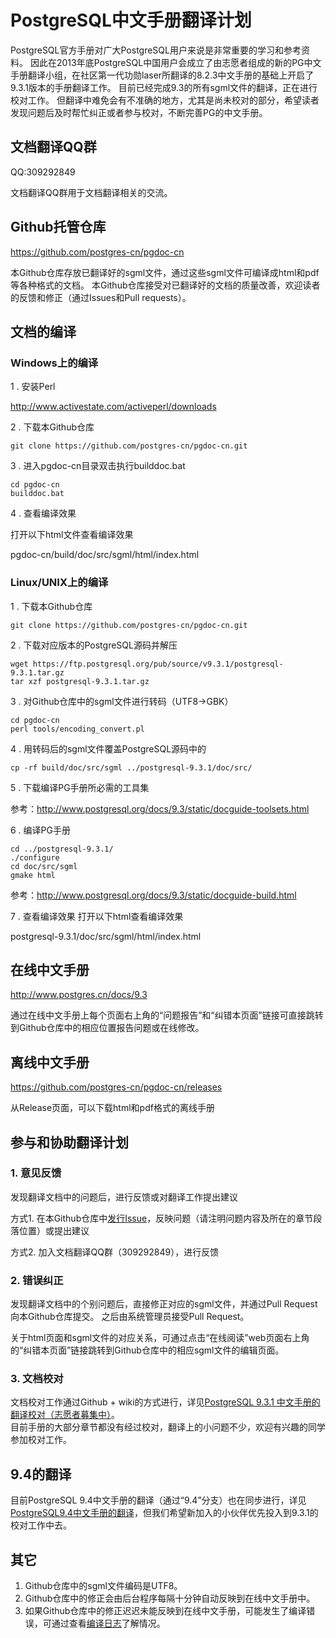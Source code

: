# PostgreSQL中文手册翻译计划
PostgreSQL官方手册对广大PostgreSQL用户来说是非常重要的学习和参考资料。
因此在2013年底PostgreSQL中国用户会成立了由志愿者组成的新的PG中文手册翻译小组，在社区第一代功勋laser所翻译的8.2.3中文手册的基础上开启了9.3.1版本的手册翻译工作。
目前已经完成9.3的所有sgml文件的翻译，正在进行校对工作。
但翻译中难免会有不准确的地方，尤其是尚未校对的部分，希望读者发现问题后及时帮忙纠正或者参与校对，不断完善PG的中文手册。

## 文档翻译QQ群
QQ:309292849

文档翻译QQ群用于文档翻译相关的交流。

## Github托管仓库
https://github.com/postgres-cn/pgdoc-cn

本Github仓库存放已翻译好的sgml文件，通过这些sgml文件可编译成html和pdf等各种格式的文档。
本Github仓库接受对已翻译好的文档的质量改善，欢迎读者的反馈和修正（通过Issues和Pull requests）。


## 文档的编译
### Windows上的编译
  1 . 安装Perl

http://www.activestate.com/activeperl/downloads

  2 . 下载本Github仓库
```shell
git clone https://github.com/postgres-cn/pgdoc-cn.git
```

  3 . 进入pgdoc-cn目录双击执行builddoc.bat
```shell
cd pgdoc-cn
builddoc.bat
```

  4 . 查看编译效果

打开以下html文件查看编译效果

pgdoc-cn/build/doc/src/sgml/html/index.html

### Linux/UNIX上的编译
  1 . 下载本Github仓库
```shell
git clone https://github.com/postgres-cn/pgdoc-cn.git
```

  2 . 下载对应版本的PostgreSQL源码并解压
```shell
wget https://ftp.postgresql.org/pub/source/v9.3.1/postgresql-9.3.1.tar.gz
tar xzf postgresql-9.3.1.tar.gz
```

  3 . 对Github仓库中的sgml文件进行转码（UTF8->GBK）
```shell
cd pgdoc-cn
perl tools/encoding_convert.pl
```

  4 . 用转码后的sgml文件覆盖PostgreSQL源码中的
```shell
cp -rf build/doc/src/sgml ../postgresql-9.3.1/doc/src/
```

  5 . 下载编译PG手册所必需的工具集

参考：http://www.postgresql.org/docs/9.3/static/docguide-toolsets.html

  6 .  编译PG手册
```shell
cd ../postgresql-9.3.1/
./configure
cd doc/src/sgml
gmake html
```
参考：http://www.postgresql.org/docs/9.3/static/docguide-build.html

  7 . 查看编译效果
打开以下html查看编译效果

postgresql-9.3.1/doc/src/sgml/html/index.html


## 在线中文手册
http://www.postgres.cn/docs/9.3

通过在线中文手册上每个页面右上角的“问题报告”和“纠错本页面”链接可直接跳转到Github仓库中的相应位置报告问题或在线修改。


## 离线中文手册
https://github.com/postgres-cn/pgdoc-cn/releases

从Release页面，可以下载html和pdf格式的离线手册


## 参与和协助翻译计划
### 1. 意见反馈
发现翻译文档中的问题后，进行反馈或对翻译工作提出建议

方式1. 在本Github仓库中[发行Issue](https://github.com/postgres-cn/pgdoc-cn/issues/new)，反映问题（请注明问题内容及所在的章节段落位置）或提出建议

方式2. 加入文档翻译QQ群（309292849），进行反馈

### 2. 错误纠正
发现翻译文档中的个别问题后，直接修正对应的sgml文件，并通过Pull Request向本Github仓库提交。
之后由系统管理员接受Pull Request。

关于html页面和sgml文件的对应关系，可通过点击“在线阅读”web页面右上角的“纠错本页面”链接跳转到Github仓库中的相应sgml文件的编辑页面。

### 3. 文档校对
文档校对工作通过Github + wiki的方式进行，详见[PostgreSQL 9.3.1 中文手册的翻译校对（志愿者募集中）](https://github.com/postgres-cn/pgdoc-cn/wiki/check9.3)。   
目前手册的大部分章节都没有经过校对，翻译上的小问题不少，欢迎有兴趣的同学参加校对工作。

## 9.4的翻译
目前PostgreSQL 9.4中文手册的翻译（通过“9.4”分支）也在同步进行，详见 [PostgreSQL9.4中文手册的翻译](https://github.com/postgres-cn/pgdoc-cn/wiki/pg9.4)，但我们希望新加入的小伙伴优先投入到9.3.1的校对工作中去。

## 其它
1. Github仓库中的sgml文件编码是UTF8。
2. Github仓库中的修正会由后台程序每隔十分钟自动反映到在线中文手册中。
3. 如果Github仓库中的修正迟迟未能反映到在线中文手册，可能发生了编译错误，可通过查看[编译日志](http://postgres.cn/docs/9.3/build.log)了解情况。




